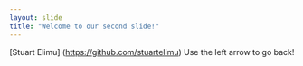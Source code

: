 ```yaml
---
layout: slide
title: "Welcome to our second slide!"
---
```

[Stuart Elimu] (https://github.com/stuartelimu)
Use the left arrow to go back!
